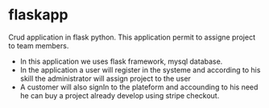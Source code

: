# flaskapp
Crud application in flask python. This application permit to assigne project to team members.
- In this application we uses flask framework, mysql database.
- In the application a user will register in the systeme and according to his skill the administrator will assign project to the user
- A customer will also signIn to the plateform and accounding to his need he can buy a project already develop using stripe checkout.


